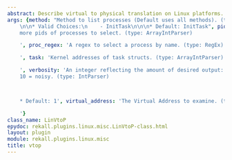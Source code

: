 ```yaml
---
abstract: Describe virtual to physical translation on Linux platforms.
args: {method: "Method to list processes (Default uses all methods). (type: ChoiceArray)\n\
    \n\n* Valid Choices:\n    - InitTask\n\n\n* Default: InitTask", pids: 'One or
    more pids of processes to select. (type: ArrayIntParser)

    ', proc_regex: 'A regex to select a process by name. (type: RegEx)

    ', task: 'Kernel addresses of task structs. (type: ArrayIntParser)

    ', verbosity: 'An integer reflecting the amount of desired output: 0 = quiet,
    10 = noisy. (type: IntParser)



    * Default: 1', virtual_address: 'The Virtual Address to examine. (type: SymbolAddress)

    '}
class_name: LinVtoP
epydoc: rekall.plugins.linux.misc.LinVtoP-class.html
layout: plugin
module: rekall.plugins.linux.misc
title: vtop
---
```

